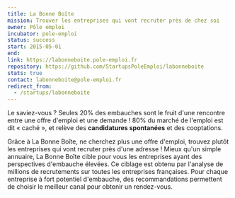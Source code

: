 ```yaml
---
title: La Bonne Boîte
mission: Trouver les entreprises qui vont recruter près de chez soi
owner: Pôle emploi
incubator: pole-emploi
status: success
start: 2015-05-01
end:
link: https://labonneboite.pole-emploi.fr
repository: https://github.com/StartupsPoleEmploi/labonneboite
stats: true
contact: labonneboite@pole-emploi.fr
redirect_from:
  - /startups/labonneboite
---
```


Le saviez-vous ? Seules 20% des embauches sont le fruit d'une rencontre entre une offre d'emploi et une demande ! 80% du marché de l'emploi est dit « caché », et relève des **candidatures spontanées** et des cooptations.

Grâce à La Bonne Boîte, ne cherchez plus une offre d'emploi, trouvez plutôt les entreprises qui vont recruter près d'une adresse ! Mieux qu'un simple annuaire, La Bonne Boîte cible pour vous les entreprises ayant des perspectives d'embauche élevées. Ce ciblage est obtenu par l'analyse de millions de recrutements sur toutes les entreprises françaises. Pour chaque entreprise à fort potentiel d'embauche, des recommandations permettent de choisir le meilleur canal pour obtenir un rendez-vous.
